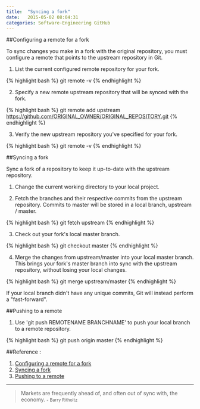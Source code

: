 ```yaml
---
title:  "Syncing a fork"
date:   2015-05-02 08:04:31
categories: Software-Engineering GitHub
---
```


##Configuring a remote for a fork

To sync changes you make in a fork with the original repository, you must configure a remote that points to the upstream repository in Git.

1. List the current configured remote repository for your fork.

{% highlight bash %}
    git remote -v
{% endhighlight %}    
    
2. Specify a new remote upstream repository that will be synced with the fork.

{% highlight bash %}
    git remote add upstream https://github.com/ORIGINAL_OWNER/ORIGINAL_REPOSITORY.git
{% endhighlight %}    

3. Verify the new upstream repository you've specified for your fork.

{% highlight bash %}
    git remote -v
{% endhighlight %}    

##Syncing a fork

Sync a fork of a repository to keep it up-to-date with the upstream repository.

1. Change the current working directory to your local project.

2. Fetch the branches and their respective commits from the upstream repository. Commits to master will be stored in a local branch, upstream / master.

{% highlight bash %}
    git fetch upstream
{% endhighlight %}

3. Check out your fork's local master branch.

{% highlight bash %}
    git checkout master
{% endhighlight %}

4. Merge the changes from upstream/master into your local master branch. This brings your fork's master branch into sync with the upstream repository, without losing your local changes.

{% highlight bash %}
    git merge upstream/master
{% endhighlight %}

If your local branch didn't have any unique commits, Git will instead perform a "fast-forward".

##Pushing to a remote
1. Use 'git push  REMOTENAME BRANCHNAME' to push your local branch to a remote repository.

{% highlight bash %}
    git push origin master
{% endhighlight %}
    

##Reference :

1. [Configuring a remote for a fork](https://help.github.com/articles/configuring-a-remote-for-a-fork/ "Configuring a remote for a fork")
2. [Syncing a fork](https://help.github.com/articles/syncing-a-fork/ "Syncing a fork")
3. [Pushing to a remote](https://help.github.com/articles/pushing-to-a-remote/ "Pushing to a remote")


---
> Markets are frequently ahead of, and often out of sync with, the economy. 
> <small>- Barry Ritholtz</small>
